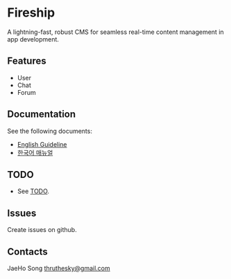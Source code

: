 # Fireship

A lightning-fast, robust CMS for seamless real-time content management in app development.


## Features

- User
- Chat
- Forum


## Documentation


See the following documents:

- [English Guideline](https://thruthesky.github.io/fireship/english/)
- [한국어 매뉴얼](https://thruthesky.github.io/fireship/korean/)


## TODO

- See [TODO](todo.md).


## Issues

Create issues on github.


## Contacts

JaeHo Song
thruthesky@gmail.com
